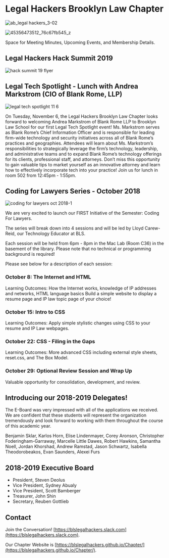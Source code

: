 # Legal Hackers Brooklyn Law Chapter

![ab_legal hackers_3-02](https://user-images.githubusercontent.com/34072582/47150705-6faf5b00-d2a5-11e8-9c53-1621616c91e5.png)

![45356473512_76c67fb545_z](https://user-images.githubusercontent.com/34072582/47191236-20544380-d314-11e8-8617-8a6b717669a3.jpg)

Space for Meeting Minutes, Upcoming Events, and Membership Details.

## Legal Hackers Hack Summit 2019
![hack summit 19 flyer](https://user-images.githubusercontent.com/34072582/51286922-2a451b80-19c3-11e9-9a1a-a731a58eb75c.png)

## Legal Tech Spotlight - Lunch with Andrea Markstrom (CIO of Blank Rome, LLP)
![legal tech spotlight 11 6](https://user-images.githubusercontent.com/34072582/47933355-c07ca180-deaa-11e8-9364-25a2e1c92318.png)

On Tuesday, November 6, the Legal Hackers Brooklyn Law Chapter looks forward to welcoming Andrea Markstrom of Blank Rome LLP to Brooklyn Law School for our first Legal Tech Spotlight event! Ms. Markstrom serves as Blank Rome’s Chief Information Officer and is responsible for leading firm-wide technology and security initiatives across all of Blank Rome’s practices and geographies. Attendees will learn about Ms. Markstrom’s responsibilities to strategically leverage the firm’s technology, leadership, and administrative teams and to expand Blank Rome’s technology offerings for its clients, professional staff, and attorneys. Don’t miss this opportunity to gain valuable tips to market yourself as an innovative attorney and learn how to effectively incorporate tech into your practice! Join us for lunch in room 502 from 12:45pm - 1:55pm.
 

## Coding for Lawyers Series - October 2018
![coding for lawyers oct 2018-1](https://user-images.githubusercontent.com/34072582/47150574-f31c7c80-d2a4-11e8-8fc1-4e50d4e42cbb.png)

We are very excited to launch our FIRST Initiative of the Semester: Coding For Lawyers.
 
The series will break down into 4 sessions and will be led by Lloyd Carew-Reid, our Technology Educator at BLS.
 
Each session will be held from 6pm - 8pm in the Mac Lab (Room C36) in the basement of the library. Please note that no technical or programming background is required!
 
Please see below for a description of each session:
 
### October 8: The Internet and HTML
 
Learning Outcomes:
How the Internet works, knowledge of IP addresses and networks, HTML language basics
Build a simple website to display a resume page and IP law topic page of your choice!
 
### October 15: Intro to CSS
 
Learning Outcomes:
Apply simple stylistic changes using CSS to your resume and IP Law webpages.
 
### October 22: CSS - Filing in the Gaps
 
Learning Outcomes:
More advanced CSS including external style sheets, reset.css, and The Box Model.
 
### October 29: Optional Review Session and Wrap Up
 
Valuable opportunity for consolidation, development, and review.

## Introducing our 2018-2019 Delegates!

The E-Board was very impressed with all of the applications we received. We are confident that these students will represent the organization tremendously and look forward to working with them throughout the course of this academic year.

Benjamin Sklar,
Karlos Horn,
Elise Lindenmayer,
Corey Aronson,
Christopher Foderingham-Garraway,
Marcelle Little Dawes,
Robert Hawkins,
Samantha Noell,
Jordan Khorshad,
Andrew Ramstad,
Jason Schwartz,
Isabella Theodorobeakos,
Evan Saunders,
Alexei Furs

## 2018-2019 Executive Board

* President, Steven Deolus
* Vice President, Sydney Abualy
* Vice President, Scott Bamberger
* Treasurer, John Shin
* Secretary, Reuben Gottlieb

## Contact
Join the Conversation! [https://blslegalhackers.slack.com](https://blslegalhackers.slack.com).

Our Chapter Website is [https://blslegalhackers.github.io/Chapter/](https://blslegalhackers.github.io/Chapter/).
